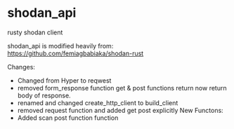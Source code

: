 # shodan_api

rusty shodan client

shodan_api is modified heavily from: https://github.com/femiagbabiaka/shodan-rust 

Changes: 
 - Changed from Hyper to reqwest
 - removed form_response function get & post functions return now return body of response.
 - renamed and changed create_http_client to build_client
 - removed request function and added get post explicitly
New Functons: 
 - Added scan post function function